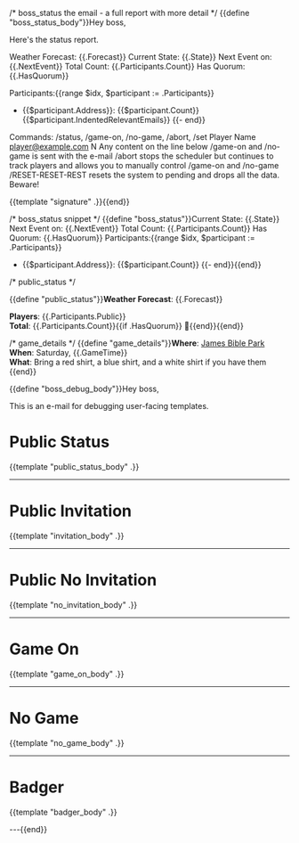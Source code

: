 /* boss_status the email - a full report with more detail */
{{define "boss_status_body"}}Hey boss,

Here's the status report.

Weather Forecast: {{.Forecast}}
Current State: {{.State}}
Next Event on: {{.NextEvent}}
Total Count: {{.Participants.Count}}
Has Quorum: {{.HasQuorum}}

Participants:{{range $idx, $participant := .Participants}}
- {{$participant.Address}}: {{$participant.Count}}
{{$participant.IndentedRelevantEmails}}
{{- end}}

Commands: /status, /game-on, /no-game, /abort, /set Player Name <player@example.com> N
Any content on the line below /game-on and /no-game is sent with the e-mail
/abort stops the scheduler but continues to track players and allows you to manually control /game-on and /no-game
/RESET-RESET-REST resets the system to pending and drops all the data.  Beware!

{{template "signature" .}}{{end}}

/* boss_status snippet */
{{define "boss_status"}}Current State: {{.State}}
Next Event on: {{.NextEvent}}
Total Count: {{.Participants.Count}}
Has Quorum: {{.HasQuorum}}
Participants:{{range $idx, $participant := .Participants}}
- {{$participant.Address}}: {{$participant.Count}}
{{- end}}{{end}}


/* public_status */

{{define "public_status"}}**Weather Forecast**: {{.Forecast}}

**Players**: {{.Participants.Public}}<br>
**Total**: {{.Participants.Count}}{{if .HasQuorum}} 🎉{{end}}{{end}}

/* game_details */
{{define "game_details"}}**Where**: [James Bible Park](https://maps.app.goo.gl/P1vm2nkZdYLGZbxb9)<br>
**When**: Saturday, {{.GameTime}}<br>
**What**: Bring a red shirt, a blue shirt, and a white shirt if you have them<br>{{end}}

{{define "boss_debug_body"}}Hey boss,

This is an e-mail for debugging user-facing templates.

# Public Status

{{template "public_status_body" .}}

---

# Public Invitation

{{template "invitation_body" .}}

---

# Public No Invitation

{{template "no_invitation_body" .}}

---

# Game On

{{template "game_on_body" .}}

---

# No Game

{{template "no_game_body" .}}

---

# Badger

{{template "badger_body" .}}

---{{end}}